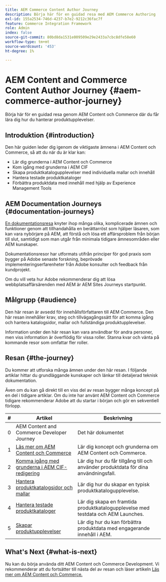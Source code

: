 ```yaml
---
title: AEM Commerce Content Author Journey
description: Börja här för en guidad resa med AEM Commerce Authoring
exl-id: 155a2534-746d-4237-b7e2-9212c36fac7f
feature: Commerce Integration Framework
role: Admin
index: false
source-git-commit: 80bd8da1531e009509e29e2433a7cbc8dfe58e60
workflow-type: tm+mt
source-wordcount: '453'
ht-degree: 1%

---
```



# AEM Content and Commerce Content Author Journey {#aem-commerce-author-journey}

Börja här för en guidad resa genom AEM Content och Commerce där du får lära dig hur du hanterar produktupplevelser.

## Introduktion {#introduction}

Den här guiden leder dig igenom de viktigaste ämnena i AEM Content och Commerce, så att du när du är klar kan:

* Lär dig grunderna i AEM Content och Commerce
* Kom igång med grunderna i AEM CIF
* Skapa produktkatalogupplevelser med individuella mallar och innehåll
* Hantera testade produktkataloger
* Förbättra produktdata med innehåll med hjälp av Experience Management Tools

## AEM Documentation Journeys {#documentation-journeys}

[En dokumentationsresa](/help/journey-documentation/documentation-journeys.md) knyter ihop många olika, komplicerade ämnen och funktioner genom att tillhandahålla en berättarröst som hjälper läsaren, som kan vara nybörjare på AEM, att förstå och lösa ett affärsproblem från början till slut, samtidigt som man utgår från minimala tidigare ämnesområden eller AEM kunskaper.

Dokumentationsresor har utformats utifrån principer för god praxis som bygger på Adobe senaste forskning, beprövade implementeringserfarenheter från Adobe konsulter och feedback från kundprojekt.

Om du vill veta hur Adobe rekommenderar dig att lösa webbplatsaffärsärenden med AEM är AEM Sites Journeys startpunkt.

## Målgrupp {#audience}

Den här resan är avsedd för innehållsförfattaren till AEM Commerce. Den här resan innehåller krav, steg och tillvägagångssätt för att komma igång och hantera katalogsidor, mallar och fullständiga produktupplevelser.

Information under den här resan kan vara användbar för andra personer, men viss information är överflödig för vissa roller. Stanna kvar och vänta på kommande resor som omfattar fler roller.

## Resan {#the-journey}

Du kommer att utforska många ämnen under den här resan. I följande artiklar hittar du grundläggande kunskaper och länkar till detaljerad teknisk dokumentation.

Även om du kan gå direkt till en viss del av resan bygger många koncept på en del i tidigare artiklar. Om du inte har använt AEM Content och Commerce tidigare rekommenderar Adobe att du startar i början och gör en sekventiell förlopp.

| # | Artikel | Beskrivning |
|---|---|---|
| 0 | AEM Content and Commerce Developer Journey | Det här dokumentet |
| 1 | [Läs mer om AEM Content och Commerce](/help/commerce-cloud/introduction.md) | Lär dig koncept och grunderna om AEM Content och Commerce. |
| 2 | [Komma igång med grunderna i AEM CIF-redigering](getting-started.md) | Lär dig hur du får tillgång till och använder produktdata för dina användningsfall. |
| 3 | [Hantera produktkatalogsidor och mallar](catalog-templates.md) | Lär dig hur du skapar en typisk produktkatalogupplevelse. |
| 4 | [Hantera testade produktkataloger](staged-catalog.md) | Lär dig skapa en framtida produktkatalogupplevelse med testdata och AEM Launches. |
| 5 | [Skapar produktupplevelser](product-experience-management.md) | Lär dig hur du kan förbättra produktdata med engagerande innehåll i AEM. |

## What&#39;s Next {#what-is-next}

Nu kan du börja använda ditt AEM Content och Commerce Development. Vi rekommenderar att du fortsätter till nästa del av resan och läser artikeln [Läs mer om AEM Content och Commerce.](/help/commerce-cloud/cif-storefront/introduction.md)
